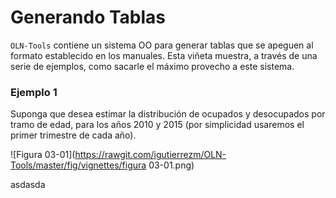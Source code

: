 Generando Tablas
================

``OLN-Tools`` contiene un sistema OO para generar tablas que se apeguen al formato establecido en los manuales. Esta viñeta muestra, a través de una serie de ejemplos, como sacarle el máximo provecho a este sistema.

### Ejemplo 1

Suponga que desea estimar la distribución de ocupados y desocupados por tramo de edad, para los años 2010 y 2015 (por simplicidad usaremos el primer trimestre de cada año).


![Figura 03-01](https://rawgit.com/igutierrezm/OLN-Tools/master/fig/vignettes/figura 03-01.png)

asdasda
